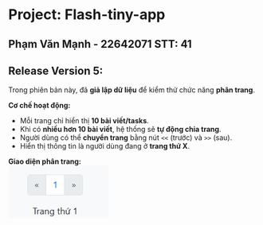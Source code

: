 # Project: Flash-tiny-app
**Phạm Văn Mạnh** - 22642071
STT: 41
---

## Release Version 5: 

Trong phiên bản này,  đã **giả lập dữ liệu** để kiểm thử chức năng **phân trang**.  

**Cơ chế hoạt động:**  

- Mỗi trang chỉ hiển thị **10 bài viết/tasks**.  
- Khi có **nhiều hơn 10 bài viết**, hệ thống sẽ **tự động chia trang**.  
- Người dùng có thể **chuyển trang** bằng nút `<<` (trước) và `>>` (sau).  
- Hiển thị thông tin là người dùng đang ở **trang thứ X**.

**Giao diện phân trang:**  
![Pagination](../public/images/v5_pagination.png)  

